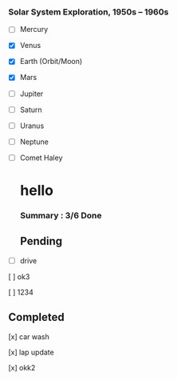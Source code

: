 ### Solar System Exploration, 1950s – 1960s

- [ ] Mercury
- [x] Venus
- [x] Earth (Orbit/Moon)
- [x] Mars
- [ ] Jupiter
- [ ] Saturn
- [ ] Uranus
- [ ] Neptune
- [ ] Comet Haley


  # hello
  
  ### Summary : 3/6 Done
  
  ## Pending
- [ ] drive 

[ ] ok3 

[ ] 1234 
  
  ## Completed
  [x] car wash 

[x] lap update 

[x] okk2 
    
